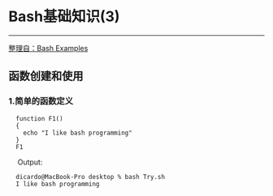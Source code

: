# Bash基础知识(3)

------

[整理自：Bash Examples](https://linuxhint.com/30_bash_script_examples/)

## 函数创建和使用

### 1.简单的函数定义

  ```
    function F1()
    {
      echo "I like bash programming"
    }
    F1
  ```
  
&emsp; Output:

  ```
    dicardo@MacBook-Pro desktop % bash Try.sh 
    I like bash programming
  ```
